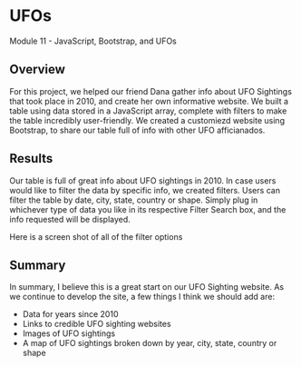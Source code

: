 # UFOs
Module 11 - JavaScript, Bootstrap, and UFOs

## Overview
For this project, we helped our friend Dana gather info about UFO Sightings that took place in 2010, and create her own informative website.
We built a table using data stored in a JavaScript array, complete with filters to make the table incredibly user-friendly.
We created a customiezd website using Bootstrap, to share our table full of info with other UFO afficianados.

## Results
Our table is full of great info about UFO sightings in 2010. In case users would like to filter the data by specific info, we created filters.
Users can filter the table by date, city, state, country or shape. 
Simply plug in whichever type of data you like in its respective Filter Search box, and the info requested will be displayed.

Here is a screen shot of all of the filter options



## Summary
In summary, I believe this is a great start on our UFO Sighting website.
As we continue to develop the site, a few things I think we should add are:
- Data for years since 2010
- Links to credible UFO sighting websites
- Images of UFO sightings
- A map of UFO sightings broken down by year, city, state, country or shape
